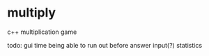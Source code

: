 # multiply
c++ multiplication game

todo:
gui
time being able to run out before answer input(?)
statistics
